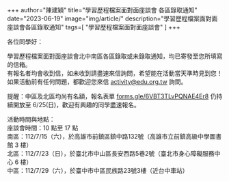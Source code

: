 +++
author="陳建穎"
title="學習歷程檔案面對面座談會 各區錄取通知"
date="2023-06-19"
image="img/article/"
description="學習歷程檔案面對面座談會各區錄取通知"
tags=[
"學習歷程檔案面對面座談會"
]
+++

各位同學好：  

學習歷程檔案面對面座談會北中南區各區錄取或未錄取通知，均已寄發至您所填寫的信箱。  
有報名者均會收到信，如未收到請盡速來信詢問，希望能在活動當天準時見到您！  
如果活動前有任何問題，都歡迎您來信 [activity@edu.org.tw](mailto:activity@edu.org.tw) 詢問。

提醒：中區及北區均尚有名額，報名表單 [forms.gle/6VBT3TLvPQNAE4Er8](https://forms.gle/6VBT3TLvPQNAE4Er8) 仍持續開放至 6/25(日)，歡迎有興趣的同學盡速報名。

活動時間與地點：  
座談會時間：10 點至 17 點  
南區：112/7/15（六），於高雄市前鎮區鎮中路132號（高雄市立前鎮高級中學圖書館 3 樓）  
北區：112/7/23（日），於臺北市中山區長安西路5巷2號（臺北市身心障礙服務中心 6 樓）  
中區：112/7/29（六），於臺中市中區民族路23號3樓（近台中車站）  
